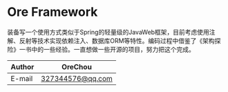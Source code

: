 Ore Framework
===========================
装备写一个使用方式类似于Spring的轻量级的JavaWeb框架，目前考虑使用注解、反射等技术实现依赖注入、数据库ORM等特性。编码过程中借鉴了《架构探险》一书中的一些经验。一直想做一些开源的项目，努力把这个完成。

|Author|OreChou|
|---|---
|E-mail|327344576@qq.com
